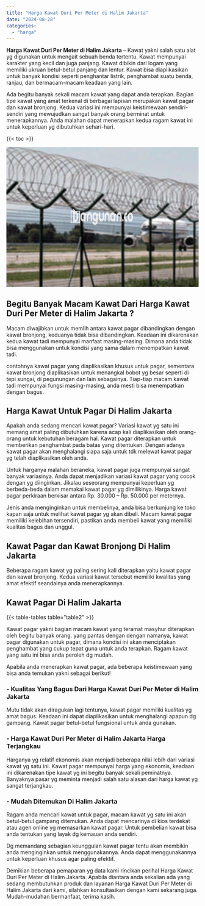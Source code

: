 ```yaml
---
title: "Harga Kawat Duri Per Meter di Halim Jakarta"
date: "2024-08-28"
categories: 
  - "harga"
---
```


**Harga Kawat Duri Per Meter di Halim Jakarta** – Kawat yakni salah satu alat yg digunakan untuk mengait sebuah benda tertentu. Kawat mempunyai karakter yang kecil dan juga panjang. Kawat dibikin dari logam yang memiliki ukruan betul-betul panjang dan lentur. Kawat bisa diaplikasikan untuk banyak kondisi seperti penghantar listrik, penghambat suatu benda, ranjau, dan bermacam-macam keadaan yang lain.

Ada begitu banyak sekali macam kawat yang dapat anda terapkan. Bagian tipe kawat yang amat terkenal di berbagai lapisan merupakan kawat pagar dan kawat bronjong. Kedua variasi ini mempunyai keistimewaan sendiri-sendiri yang mewujudkan sangat banyak orang berminat untuk menerapkannya. Anda malahan dapat menerapkan kedua ragam kawat ini untuk keperluan yg dibutuhkan sehari-hari.

{{< toc >}}

![Harga Kawat Duri Per Meter di Halim Jakarta](/images/jual-kawat-murah35.png)

## Begitu Banyak Macam Kawat Dari Harga Kawat Duri Per Meter di Halim Jakarta ?

Macam diwajibkan untuk memlih antara kawat pagar dibandingkan dengan kawat bronjong, keduanya tidak bisa dibandingkan. Keadaan ini dikarenakan kedua kawat tadi mempunyai manfaat masing-masing. Dimana anda tidak bisa menggunakan untuk kondisi yang sama dalam menempatkan kawat tadi.

contohnya kawat pagar yang diaplikasikan khusus untuk pagar, sementara kawat bronjong diaplikasikan untuk menangkal bobot yg besar seperti di tepi sungai, di pegunungan dan lain sebagainya. Tiap-tiap macam kawat tadi mempunyai fungsi masing-masing, anda mesti bisa menempatkan dengan bagus.

## Harga Kawat Untuk Pagar Di Halim Jakarta

Apakah anda sedang mencari kawat pagar? Variasi kawat yg satu ini memang amat paling dibutuhkan karena acap kali diaplikasikan oleh orang-orang untuk kebutuhan beragam hal. Kawat pagar diterapkan untuk memberikan penghambat pada batas yang ditentukan. Dengan adanya kawat pagar akan menghalangi siapa saja untuk tdk melewat kawat pagar yg telah diaplikasikan oleh anda.

Untuk harganya malahan beraneka, kawat pagar juga mempunyai sangat banyak variasinya. Anda dapat menjadikan variasi kawat pagar yang cocok dengan yg diinginkan. Jikalau seseorang mempunyai keperluan yg berbeda-beda dalam memakai kawat pagar yg dimilikinya. Harga kawat pagar perkiraan berkisar antara Rp. 30.000 – Rp. 50.000 per meternya.

Jenis anda menginginkan untuk membelinya, anda bisa berkunjung ke toko kapan saja untuk melihat kawat pagar yg akan dibeli. Macam kawat pagar memiliki kelebihan tersendiri, pastikan anda membeli kawat yang memiliki kualitas bagus dan unggul.

## Kawat Pagar dan Kawat Bronjong Di Halim Jakarta

Beberapa ragam kawat yg paling sering kali diterapkan yaitu kawat pagar dan kawat bronjong. Kedua variasi kawat tersebut memiliki kwalitas yang amat efektif seandainya anda menerapkannya.

## Kawat Pagar Di Halim Jakarta

{{< table-tables table="table2" >}}

Kawat pagar yakni bagian macam kawat yang teramat masyhur diterapkan oleh begitu banyak orang. yang pantas dengan dengan namanya, kawat pagar digunakan untuk pagar, dimana kondisi ini akan menciptakan penghambat yang cukup tepat guna untuk anda terapkan. Ragam kawat yang satu ini bisa anda peroleh dg mudah.

Apabila anda menerapkan kawat pagar, ada beberapa keistimewaan yang bisa anda temukan yakni sebagai berikut!

### \- Kualitas Yang Bagus Dari Harga Kawat Duri Per Meter di Halim Jakarta

Mutu tidak akan diragukan lagi tentunya, kawat pagar memiliki kualitas yg amat bagus. Keadaan ini dapat diaplikasikan untuk menghalangi apapun dg gampang. Kawat pagar betul-betul fungsional untuk anda gunakan.

### \- Harga Kawat Duri Per Meter di Halim Jakarta Harga Terjangkau

Harganya yg relatif ekonomis akan menjadi beberapa nilai lebih dari variasi kawat yg satu ini. Kawat pagar mempunyai harga yang ekonomis, keadaan ini dikarenakan tipe kawat yg ini begitu banyak sekali peminatnya. Banyaknya pasar yg meminta menjadi salah satu alasan dari harga kawat yg sangat terjangkau.

### \- Mudah Ditemukan Di Halim Jakarta

Ragam anda mencari kawat untuk pagar, macam kawat yg satu ini akan betul-betul gampang ditemukan. Anda dapat mencarinya di kios terdekat atau agen online yg memasarkan kawat pagar. Untuk pembelian kawat bisa anda tentukan yang layak dg kemauan anda sendiri.

Dg memandang sebagian keunggulan kawat pagar tentu akan membikin anda menginginkan untuk menggunakannya. Anda dapat menggunakannya untuk keperluan khusus agar paling efektif.

Demikian beberapa pemaparan yg data kami rincikan perihal Harga Kawat Duri Per Meter di Halim Jakarta. Apabila diantara anda sekalian ada yang sedang membutuhkan produk dan layanan Harga Kawat Duri Per Meter di Halim Jakarta dari kami, silahkan konsultasikan dengan kami sekarang juga. Mudah-mudahan bermanfaat, terima kasih.

